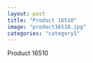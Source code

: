 ```yaml
---
layout: post
title: "Product 16510"
image: "product16510.jpg"
categories: "category1"
---
```

Product 16510
